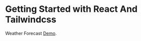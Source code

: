 # Getting Started with React And Tailwindcss

Weather Forecast [Demo](https://iialiyooii.github.io/weather-forecast/).
